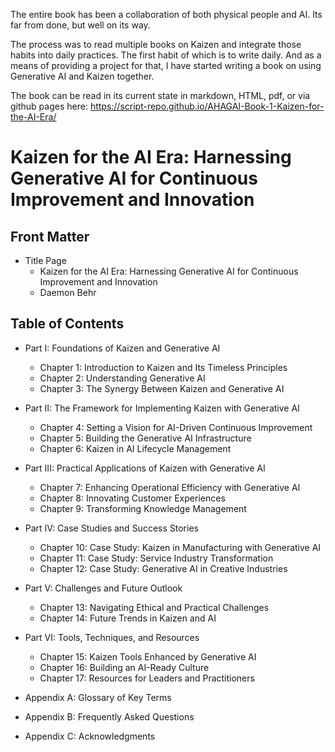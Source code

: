 The entire book has been a collaboration of both physical people and AI. Its far from done, but well on its way.

The process was to read multiple books on Kaizen and integrate those habits into daily practices. The first habit of which is to write daily. And as a means of providing a project for that, I have started writing a book on using Generative AI and Kaizen together.

The book can be read in its current state in markdown, HTML, pdf, or via github pages here: 
https://script-repo.github.io/AHAGAI-Book-1-Kaizen-for-the-AI-Era/

# Kaizen for the AI Era: Harnessing Generative AI for Continuous Improvement and Innovation

## Front Matter

- Title Page
    - Kaizen for the AI Era: Harnessing Generative AI for Continuous Improvement and Innovation
    - Daemon Behr
  
## Table of Contents

- Part I: Foundations of Kaizen and Generative AI
    - Chapter 1: Introduction to Kaizen and Its Timeless Principles 
    - Chapter 2: Understanding Generative AI   
    - Chapter 3: The Synergy Between Kaizen and Generative AI
    
- Part II: The Framework for Implementing Kaizen with Generative AI
    - Chapter 4: Setting a Vision for AI-Driven Continuous Improvement  
    - Chapter 5: Building the Generative AI Infrastructure
    - Chapter 6: Kaizen in AI Lifecycle Management
       
- Part III: Practical Applications of Kaizen with Generative AI
    - Chapter 7: Enhancing Operational Efficiency with Generative AI
    - Chapter 8: Innovating Customer Experiences
    - Chapter 9: Transforming Knowledge Management
     
- Part IV: Case Studies and Success Stories
    - Chapter 10: Case Study: Kaizen in Manufacturing with Generative AI
    - Chapter 11: Case Study: Service Industry Transformation
    - Chapter 12: Case Study: Generative AI in Creative Industries
    
- Part V: Challenges and Future Outlook
    - Chapter 13: Navigating Ethical and Practical Challenges
    - Chapter 14: Future Trends in Kaizen and AI
        
- Part VI: Tools, Techniques, and Resources
    - Chapter 15: Kaizen Tools Enhanced by Generative AI
    - Chapter 16: Building an AI-Ready Culture
    - Chapter 17: Resources for Leaders and Practitioners
    
- Appendix A: Glossary of Key Terms
- Appendix B: Frequently Asked Questions
- Appendix C: Acknowledgments
